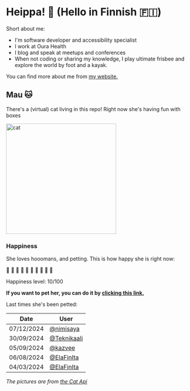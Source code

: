 # Heippa! :wave: (Hello in Finnish :finland:)

Short about me:
- I'm software developer and accessibility specialist
- I work at Oura Health
- I blog and speak at meetups and conferences
- When not coding or sharing my knowledge, I play ultimate frisbee and explore the world by foot and a kayak.

You can find more about me from [my website.](https://eevis.codes)

<!-- Cat Widget Start -->
## Mau :cat:

There's a (virtual) cat living in this repo! Right now she's having fun with boxes

<img src=https://cdn2.thecatapi.com/images/2oo.gif alt="cat" width=300 />
  
### Happiness
  She loves hooomans, and petting. This is how happy she is right now: 
  
  :sparkling_heart: :black_heart: :black_heart: :black_heart: :black_heart: :black_heart: :black_heart: :black_heart: :black_heart: :black_heart: 
  
  Happiness level: 10/100
   
  **If you want to pet her, you can do it by [clicking this link.](https://github.com/eevajonnapanula/eevajonnapanula/issues/new?title=pet-cat&body=Just+submit+the+issue+-+that%27s+all+you+have+to+do+%3Acat%3A)**
  
  Last times she's been petted: 

Date | User
------- | ---------
 07/12/2024 | [@nimisaya](https://github.com/nimisaya)
30/09/2024 | [@Teknikaali](https://github.com/Teknikaali)
05/09/2024 | [@kazvee](https://github.com/kazvee)
06/08/2024 | [@ElaFinIta](https://github.com/ElaFinIta)
04/03/2024 | [@ElaFinIta](https://github.com/ElaFinIta)
  

*The pictures are from [the Cat Api](https://thecatapi.com/)*
<!-- Cat Widget End -->
